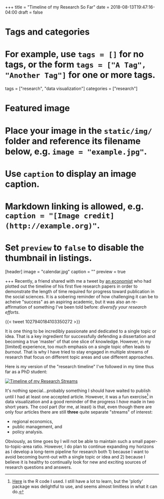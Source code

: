 +++
title = "Timeline of my Research So Far"
date = 2018-08-13T19:47:16-04:00
draft = false

# Tags and categories
# For example, use `tags = []` for no tags, or the form `tags = ["A Tag", "Another Tag"]` for one or more tags.
tags = ["research", "data visualization"]
categories = ["research"]

# Featured image
# Place your image in the `static/img/` folder and reference its filename below, e.g. `image = "example.jpg"`.
# Use `caption` to display an image caption.
#   Markdown linking is allowed, e.g. `caption = "[Image credit](http://example.org)"`.
# Set `preview` to `false` to disable the thumbnail in listings.
[header]
image = "calendar.jpg"
caption = ""
preview = true


+++
Recently, a friend shared with me a tweet by [an economist](https://twitter.com/NicDuquette) who had plotted out the timeline of his first five research papers in order to demonstrate the length of time required for progress toward publication in the social sciences. It is a sobering reminder of how challenging it can be to acheive "success" as an aspiring academic, but it was also an re-affirmation of something I've been told before: *diversify your research efforts*.

{{< tweet 1027940184103350272 >}}

It is one thing to be incredibly passionate and dedicated to a single topic or idea. That is a key ingredient for successfully defending a dissertation and becoming a true 'master' of that one slice of knowledge. However, in my [limited] experience, too much emphasis on a single topic often leads to *burnout*. That is why I have tried to stay engaged in multiple streams of research that focus on different topic areas and use different approaches.

Here is my version of the "research timeline" I've followed in my time thus far as a PhD student:

[![Timeline of my Research Streams](/img/viz.png)](https://andrewvanleuven.github.io/files/timeline/plot.png)

It's nothing special...probably something I should have waited to publish until I had at least one accepted article. However, it was a fun exercise[^1] in data visualization and a good reminder of the progress I *have* made in two short years. The cool part (for me, at least) is that, even though there are only four articles there are still **three** quite separate "streams" of interest:

* regional economics,
* public management, and
* policy analysis.

Obviously, as time goes by I will not be able to maintain such a small paper-to-topic-area ratio. However, I do plan to continue expanding my horizons as I develop a long-term pipeline for research both 1) because I want to avoid becoming burnt-out with a single topic or idea and 2) because I believe it is healthy to continually look for new and exciting sources of research questions and answers.

[^1]: [Here](https://github.com/andrewvanleuven/andrewvanleuven.github.io/blob/master/files/timeline/viz.R) is the R code I used. I still have a lot to learn, but the 'plotly' package was delightful to use, and seems almost limitless in what it can do.
